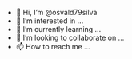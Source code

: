 - 👋 Hi, I’m @osvald79silva
- 👀 I’m interested in ...
- 🌱 I’m currently learning ...
- 💞️ I’m looking to collaborate on ...
- 📫 How to reach me ...

<!---
osvald79silva/osvald79silva is a ✨ special ✨ repository because its `README.md` (this file) appears on your GitHub profile.
You can click the Preview link to take a look at your changes.
--->
